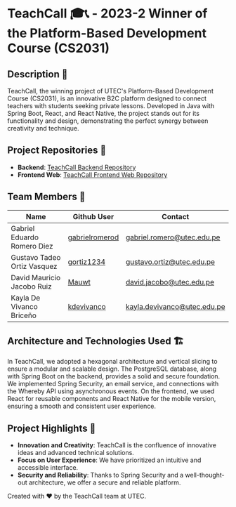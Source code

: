 # TeachCall 🎓📞 - 2023-2 Winner of the Platform-Based Development Course (CS2031)

## Description 📝

TeachCall, the winning project of UTEC's Platform-Based Development Course (CS2031), is an innovative B2C platform designed to connect teachers with students seeking private lessons. Developed in Java with Spring Boot, React, and React Native, the project stands out for its functionality and design, demonstrating the perfect synergy between creativity and technique.

## Project Repositories 📁

- **Backend**: [TeachCall Backend Repository](https://github.com/CS2031-DBP/proyecto-final-teachcall-back.git)
- **Frontend Web**: [TeachCall Frontend Web Repository](https://github.com/Mauwt/Teach-Call-Front.git)

## Team Members 👥

| Name                         | Github User                                        | Contact                                                            |
|------------------------------|----------------------------------------------------|--------------------------------------------------------------------|
| Gabriel Eduardo Romero Diez  | [gabrielromerod](https://github.com/gabrielromerod)| [gabriel.romero@utec.edu.pe](mailto:gabriel.romero@utec.edu.pe)    |
| Gustavo Tadeo Ortiz Vasquez  | [gortiz1234](https://github.com/gortiz1234)        | [gustavo.ortiz@utec.edu.pe](mailto:gustavo.ortiz@utec.edu.pe)      |
| David Mauricio Jacobo Ruiz   | [Mauwt](https://github.com/Mauwt)                  | [david.jacobo@utec.edu.pe](mailto:david.jacobo@utec.edu.pe)        |
| Kayla De Vivanco Briceño     | [kdevivanco](https://github.com/kdevivanco)        | [kayla.devivanco@utec.edu.pe](kayla.devivanco@utec.edu.pe)         |

## Architecture and Technologies Used 🏗️

In TeachCall, we adopted a hexagonal architecture and vertical slicing to ensure a modular and scalable design. The PostgreSQL database, along with Spring Boot on the backend, provides a solid and secure foundation. We implemented Spring Security, an email service, and connections with the Whereby API using asynchronous events. On the frontend, we used React for reusable components and React Native for the mobile version, ensuring a smooth and consistent user experience.

## Project Highlights 🌟

- **Innovation and Creativity**: TeachCall is the confluence of innovative ideas and advanced technical solutions.
- **Focus on User Experience**: We have prioritized an intuitive and accessible interface.
- **Security and Reliability**: Thanks to Spring Security and a well-thought-out architecture, we offer a secure and reliable platform.

Created with ❤️ by the TeachCall team at UTEC.
